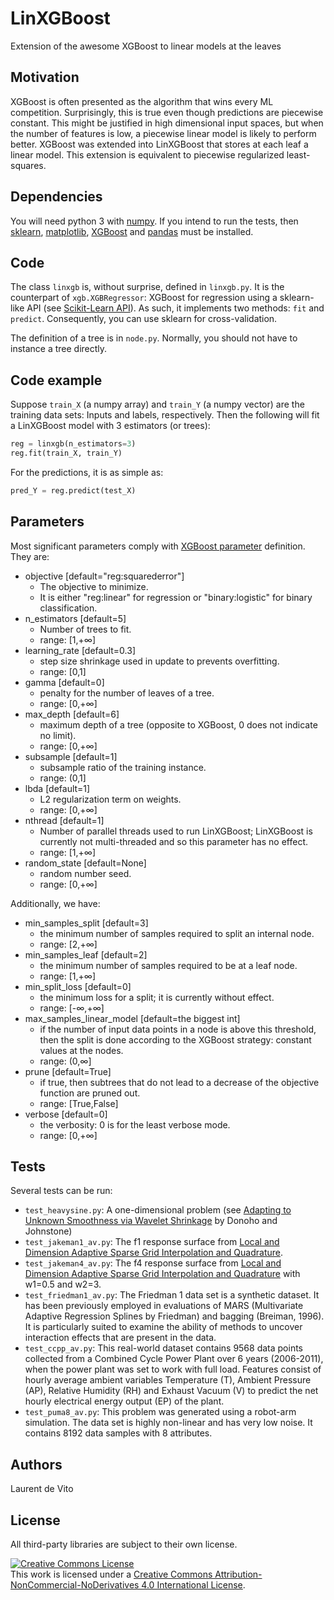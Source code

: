 # LinXGBoost
Extension of the awesome XGBoost to linear models at the leaves

## Motivation
XGBoost is often presented as the algorithm that wins
every ML competition. Surprisingly, this is true even though predictions are piecewise constant.
This might be justified in high dimensional
input spaces, but when the number of features is low, a piecewise linear model is likely to perform better. XGBoost was extended into LinXGBoost that stores
at each leaf a linear model. This extension is equivalent to piecewise
regularized least-squares.

## Dependencies
You will need python 3 with
[numpy](http://www.numpy.org/).
If you intend to run the tests, then
[sklearn](http://scikit-learn.org/stable/),
[matplotlib](https://matplotlib.org/), [XGBoost](https://github.com/dmlc/xgboost)
and [pandas](http://pandas.pydata.org/) must be installed.

## Code
The class `linxgb` is, without surprise, defined in `linxgb.py`.
It is the counterpart of `xgb.XGBRegressor`: XGBoost for regression using a sklearn-like API (see [Scikit-Learn API](http://xgboost.readthedocs.io/en/latest/python/python_api.html#module-xgboost.sklearn)). As such, it implements two methods: `fit`
and `predict`. Consequently, you can use sklearn for cross-validation.

The definition of a tree is in `node.py`. Normally, you should not have to instance a tree directly.

## Code example
Suppose `train_X` (a numpy array) and `train_Y` (a numpy vector) are the training data sets: Inputs and labels, respectively. Then the following will fit a LinXGBoost model with 3 estimators (or trees):

```python
reg = linxgb(n_estimators=3)
reg.fit(train_X, train_Y)
```

For the predictions, it is as simple as:

```python
pred_Y = reg.predict(test_X)
```

## Parameters
Most significant parameters comply with
[XGBoost parameter](http://xgboost.readthedocs.io/en/latest/python/python_api.html#module-xgboost.sklearn) definition. They are:
* objective [default="reg:squarederror"]
  - The objective to minimize.
  - It is either "reg:linear" for regression or "binary:logistic"
  for binary classification.
* n_estimators [default=5]
  - Number of trees to fit.
  - range: [1,+∞]
* learning_rate [default=0.3]
  - step size shrinkage used in update to prevents overfitting.
  - range: [0,1]
* gamma [default=0]
  - penalty for the number of leaves of a tree.
  - range: [0,+∞]
* max_depth [default=6]
  - maximum depth of a tree (opposite to XGBoost, 0 does not indicate no limit).
  - range: [0,+∞]
* subsample [default=1]
  - subsample ratio of the training instance.
  - range: (0,1]
* lbda [default=1]
  - L2 regularization term on weights.
  - range: [0,+∞]
* nthread [default=1]
  - Number of parallel threads used to run LinXGBoost; LinXGBoost is currently not multi-threaded and so this parameter has no effect.
  - range: [1,+∞]
* random_state [default=None]
  - random number seed.
  - range: [0,+∞]


Additionally, we have:
* min_samples_split [default=3]
  - the minimum number of samples required to split an internal node.
  - range: [2,+∞]
* min_samples_leaf [default=2]
  - the minimum number of samples required to be at a leaf node.
  - range: [1,+∞]
* min_split_loss [default=0]
  - the minimum loss for a split; it is currently without effect.
  - range: [-∞,+∞]
* max_samples_linear_model [default=the biggest int]
  - if the number of input data points in a node is above this threshold, then the split is done according to the XGBoost strategy: constant values at the nodes.
  - range: (0,∞]
* prune [default=True]
  - if true, then subtrees that do not lead to a decrease of the objective function are pruned out.
  - range: [True,False]
* verbose [default=0]
  - the verbosity: 0 is for the least verbose mode.
  - range: [0,+∞]

## Tests
Several tests can be run:
* `test_heavysine.py`: A one-dimensional problem (see [Adapting to Unknown Smoothness via Wavelet Shrinkage](http://statweb.stanford.edu/~imj/WEBLIST/1995/ausws.pdf) by Donoho and Johnstone)
* `test_jakeman1_av.py`: The f1 response surface from [Local and Dimension Adaptive Sparse Grid Interpolation and Quadrature](https://arxiv.org/pdf/1110.0010.pdf).
* `test_jakeman4_av.py`: The f4 response surface from [Local and Dimension Adaptive Sparse Grid Interpolation and Quadrature](https://arxiv.org/pdf/1110.0010.pdf) with w1=0.5 and w2=3.
* `test_friedman1_av.py`: The Friedman 1 data set is a synthetic dataset. It has been previously employed in evaluations of MARS (Multivariate Adaptive Regression Splines by Friedman) and bagging (Breiman, 1996). It is particularly suited to examine the ability of methods to uncover interaction effects that are present in the data.
* `test_ccpp_av.py`: This real-world dataset contains 9568 data points collected from a Combined Cycle Power Plant over 6 years (2006-2011), when the power plant was set to work with full load. Features consist of hourly average ambient variables Temperature (T), Ambient Pressure (AP), Relative Humidity (RH) and Exhaust Vacuum (V) to predict the net hourly electrical energy output (EP) of the plant.
* `test_puma8_av.py`: This problem was generated using a robot-arm simulation. The data set is highly non-linear and has very low noise. It contains 8192 data samples with 8 attributes.

## Authors
Laurent de Vito

## License
All third-party libraries are subject to their own license.

<a rel="license" href="http://creativecommons.org/licenses/by-nc-nd/4.0/"><img alt="Creative Commons License" style="border-width:0" src="https://i.creativecommons.org/l/by-nc-nd/4.0/88x31.png" /></a><br />This work is licensed under a <a rel="license" href="http://creativecommons.org/licenses/by-nc-nd/4.0/">Creative Commons Attribution-NonCommercial-NoDerivatives 4.0 International License</a>.

